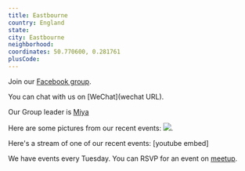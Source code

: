 ```yaml
---
title: Eastbourne
country: England
state: 
city: Eastbourne
neighborhood: 
coordinates: 50.770600, 0.281761
plusCode:
---
```

Join our [Facebook group](https://www.facebook.com/groups/free.code.camp.eastbourne).

You can chat with us on [WeChat](wechat URL).

Our Group leader is [Miya](freecodecamp.org/miya)

Here are some pictures from our recent events:
![](https://scontent.flhr4-1.fna.fbcdn.net/v/t31.0-8/20690184_1529839170407274_113455149101498123_o.jpg?oh=d7135072bdc884368fcc67765ce1785b&oe=5A6FB359).

Here's a stream of one of our recent events:
[youtube embed]

We have events every Tuesday. You can RSVP for an event on [meetup](meetupurl).
